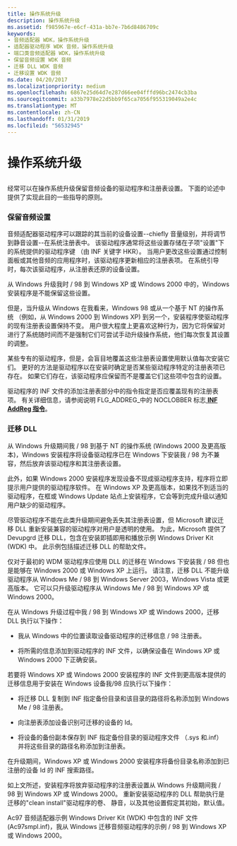 ```yaml
---
title: 操作系统升级
description: 操作系统升级
ms.assetid: f985967e-e6cf-431a-bb7e-7b6d8486709c
keywords:
- 音频适配器 WDK，操作系统升级
- 适配器驱动程序 WDK 音频，操作系统升级
- 端口类音频适配器 WDK，操作系统升级
- 保留音频设置 WDK 音频
- 迁移 DLL WDK 音频
- 迁移设置 WDK 音频
ms.date: 04/20/2017
ms.localizationpriority: medium
ms.openlocfilehash: 6867e25d64d7e287d66ee04fffd96bc2474cb3ba
ms.sourcegitcommit: a33b7978e22d5bb9f65ca7056f955319049a2e4c
ms.translationtype: MT
ms.contentlocale: zh-CN
ms.lasthandoff: 01/31/2019
ms.locfileid: "56532945"
---
```

# <a name="operating-system-upgrades"></a>操作系统升级


## <span id="operating_system_upgrades"></span><span id="OPERATING_SYSTEM_UPGRADES"></span>


经常可以在操作系统升级保留音频设备的驱动程序和注册表设置。 下面的论述中提供了实现此目的一些指导的原则。

### <a name="span-idpreservingaudiosettingsspanspan-idpreservingaudiosettingsspanspan-idpreservingaudiosettingsspanpreserving-audio-settings"></a><span id="Preserving_Audio_Settings"></span><span id="preserving_audio_settings"></span><span id="PRESERVING_AUDIO_SETTINGS"></span>保留音频设置

音频适配器驱动程序可以跟踪的其当前的设备设置--chiefly 音量级别，并将调节到静音设置--在系统注册表中。 该驱动程序通常将这些设置存储在子项"设置"下的系统提供的驱动程序键 （由 INF 关键字 HKR）。 当用户更改这些设置通过控制面板或其他音频的应用程序时，该驱动程序更新相应的注册表项。 在系统引导时，每次该驱动程序，从注册表还原的设备设置。

从 Windows 升级我时 / 98 到 Windows XP 或 Windows 2000 中的，Windows 安装程序是不能保留这些设置。

但是，当升级从 Windows 在我看来，Windows 98 或从一个基于 NT 的操作系统 （例如，从 Windows 2000 到 Windows XP) 到另一个，安装程序使驱动程序的现有注册表设置保持不变。 用户很大程度上更喜欢这种行为，因为它将保留对进行了系统随时间而不是强制它们可尝试手动升级操作系统，他们每次恢复其设置的调整。

某些专有的驱动程序，但是，会盲目地覆盖这些注册表设置使用默认值每次安装它们。 更好的方法是驱动程序以在安装时确定是否某些驱动程序特定的注册表项已存在。 如果它们存在，该驱动程序应保留而不是覆盖它们这些项中包含的设置。

驱动程序的 INF 文件的添加注册表部分中的指令指定是否应覆盖现有的注册表项。 有关详细信息，请参阅说明 FLG\_ADDREG\_中的 NOCLOBBER 标志[ **INF AddReg 指令**](https://msdn.microsoft.com/library/windows/hardware/ff546320)。

### <a name="span-idmigrationdllspanspan-idmigrationdllspanspan-idmigrationdllspanmigration-dll"></a><span id="Migration_DLL"></span><span id="migration_dll"></span><span id="MIGRATION_DLL"></span>迁移 DLL

从 Windows 升级期间我 / 98 到基于 NT 的操作系统 (Windows 2000 及更高版本)，Windows 安装程序将设备驱动程序已在 Windows 下安装我 / 98 为不兼容，然后放弃该驱动程序和其注册表设置。

此外，如果 Windows 2000 安装程序发现设备不现成驱动程序支持，程序将立即提示用户提供的驱动程序软件。 在 Windows XP 及更高版本，如果找不到适当的驱动程序，在框或 Windows Update 站点上安装程序，它会等到完成升级以通知用户缺少的驱动程序。

尽管驱动程序不能在此类升级期间避免丢失其注册表设置，但 Microsoft 建议迁移 DLL 重新安装兼容的驱动程序对用户是透明的使用。 为此，Microsoft 提供了 Devupgrd 迁移 DLL，包含在安装即插即用和播放示例 Windows Driver Kit (WDK) 中。 此示例包括描述迁移 DLL 的帮助文件。

仅对于最初的 WDM 驱动程序应使用 DLL 的迁移在 Windows 下安装我 / 98 但也是能够在 Windows 2000 或 Windows XP 上运行。 请注意，迁移 DLL 不能升级驱动程序从 Windows Me / 98 到 Windows Server 2003，Windows Vista 或更高版本。 它可以只升级驱动程序从 Windows Me / 98 到 Windows XP 或 Windows 2000。

在从 Windows 升级过程中我 / 98 到 Windows XP 或 Windows 2000，迁移 DLL 执行以下操作：

-   我从 Windows 中的位置读取设备驱动程序的迁移信息 / 98 注册表。

-   将所需的信息添加到驱动程序的 INF 文件，以确保设备在 Windows XP 或 Windows 2000 下正确安装。

若要将 Windows XP 或 Windows 2000 安装程序的 INF 文件到更高版本提供的迁移信息用于安装在 Windows 设备我/98 应执行以下操作：

-   将迁移 DLL 复制到 INF 指定备份目录和该目录的路径将名称添加到 Windows Me / 98 注册表。

-   向注册表添加设备识别可迁移的设备的 Id。

-   将设备的备份副本保存到 INF 指定备份目录的驱动程序文件 （.sys 和.inf） 并将这些目录的路径名称添加到注册表。

在升级期间，Windows XP 或 Windows 2000 安装程序将备份目录名称添加到已注册的设备 Id 的 INF 搜索路径。

如上文所述，安装程序将放弃驱动程序的注册表设置从 Windows 升级期间我 / 98 到 Windows XP 或 Windows 2000。 重新安装驱动程序的 DLL 帮助执行是迁移的"clean install"驱动程序的卷、 静音，以及其他设置假定其初始，默认值。

Ac97 音频适配器示例 Windows Driver Kit (WDK) 中包含的 INF 文件 (Ac97smpl.inf)，我从 Windows 迁移音频驱动程序的示例 / 98 到 Windows XP 或 Windows 2000。

 

 




